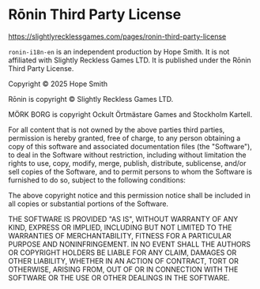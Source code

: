 # Rōnin Third Party License

https://slightlyrecklessgames.com/pages/ronin-third-party-license

`ronin-i18n-en` is an independent production by Hope Smith. It is not affiliated
with Slightly Reckless Games LTD. It is published under the
Rōnin Third Party License.

Copyright © 2025 Hope Smith

Rōnin is copyright © Slightly Reckless Games LTD.

MÖRK BORG is copyright Ockult Örtmästare Games and Stockholm Kartell.

For all content that is not owned by the above parties third parties,
permission is hereby granted, free of charge, to any person obtaining a copy
of this software and associated documentation files (the "Software"), to deal
in the Software without restriction, including without limitation the rights
to use, copy, modify, merge, publish, distribute, sublicense, and/or sell
copies of the Software, and to permit persons to whom the Software is
furnished to do so, subject to the following conditions:

The above copyright notice and this permission notice shall be included in all
copies or substantial portions of the Software.

THE SOFTWARE IS PROVIDED "AS IS", WITHOUT WARRANTY OF ANY KIND, EXPRESS OR
IMPLIED, INCLUDING BUT NOT LIMITED TO THE WARRANTIES OF MERCHANTABILITY,
FITNESS FOR A PARTICULAR PURPOSE AND NONINFRINGEMENT. IN NO EVENT SHALL THE
AUTHORS OR COPYRIGHT HOLDERS BE LIABLE FOR ANY CLAIM, DAMAGES OR OTHER
LIABILITY, WHETHER IN AN ACTION OF CONTRACT, TORT OR OTHERWISE, ARISING FROM,
OUT OF OR IN CONNECTION WITH THE SOFTWARE OR THE USE OR OTHER DEALINGS IN THE
SOFTWARE.
